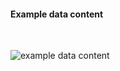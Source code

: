 <h4>Example data content</h4>
<br>

<img src="specialty-rx-data-query-1.png" alt="example data content"/><br><br>